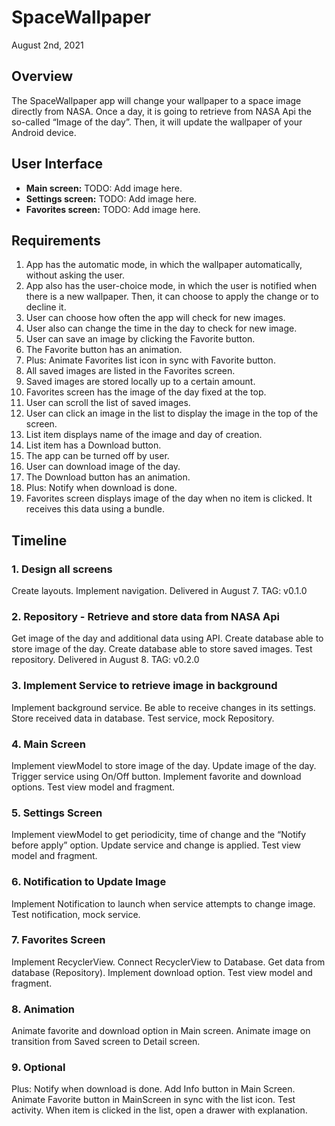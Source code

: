 # SpaceWallpaper
August 2nd, 2021
## Overview
The SpaceWallpaper app will change your wallpaper to a space image directly from NASA. Once a day, it is going to retrieve from NASA Api the so-called “Image of the day”. Then, it will update the wallpaper of your Android device.

## User Interface
- **Main screen:** TODO: Add image here.
- **Settings screen:** TODO: Add image here.
- **Favorites screen:** TODO: Add image here. 

## Requirements
1. App has the automatic mode, in which the wallpaper automatically, without asking the user. 
2. App also has the user-choice mode, in which the user is notified when there is a new wallpaper. Then, it can choose to apply the change or to decline it. 
3. User can choose how often the app will check for new images. 
4. User also can change the time in the day to check for new image. 
5. User can save an image by clicking the Favorite button.
6. The Favorite button has an animation. 
7. Plus: Animate Favorites list icon in sync with Favorite button.
8. All saved images are listed in the Favorites screen. 
9. Saved images are stored locally up to a certain amount.
10. Favorites screen has the image of the day fixed at the top.
11. User can scroll the list of saved images.
12. User can click an image in the list to display the image in the top of the screen.
13. List item displays name of the image and day of creation.
14. List item has a Download button.
15. The app can be turned off by user.
16. User can download image of the day.
17. The Download button has an animation. 
18. Plus: Notify when download is done.
19. Favorites screen displays image of the day when no item is clicked. It receives this data using a bundle.

## Timeline
### 1. Design all screens
Create layouts. Implement navigation. 
Delivered in August 7. TAG: v0.1.0
### 2. Repository - Retrieve and store data from NASA Api
Get image of the day and additional data using API. Create database able to store image of the day. Create database able to store saved images. Test repository.
Delivered in August 8. TAG: v0.2.0
### 3. Implement Service to retrieve image in background
Implement background service. Be able to receive changes in its settings. Store received data in database. Test service, mock Repository.
### 4. Main Screen
Implement viewModel to store image of the day. Update image of the day. Trigger service using On/Off button. Implement favorite and download options. Test view model and fragment.
### 5. Settings Screen
Implement viewModel to get periodicity, time of change and the “Notify before apply” option. Update service and change is applied. Test view model and fragment.
### 6. Notification to Update Image
Implement Notification to launch when service attempts to change image. Test notification, mock service.
### 7. Favorites Screen
Implement RecyclerView. Connect RecyclerView to Database. Get data from database (Repository). Implement download option. Test view model and fragment.
### 8. Animation
Animate favorite and download option in Main screen. Animate image on transition from Saved screen to Detail screen. 
### 9. Optional
Plus: Notify when download is done. Add Info button in Main Screen. Animate Favorite button in MainScreen in sync with the list icon. Test activity. When item is clicked in the list, open a drawer with explanation.
